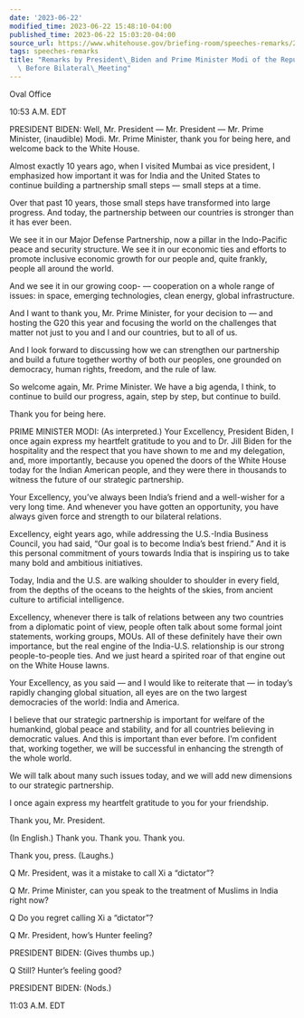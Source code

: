 ```yaml
---
date: '2023-06-22'
modified_time: 2023-06-22 15:48:10-04:00
published_time: 2023-06-22 15:03:20-04:00
source_url: https://www.whitehouse.gov/briefing-room/speeches-remarks/2023/06/22/remarks-by-president-biden-and-prime-minister-modi-of-the-republic-of-india-before-bilateral-meeting-2/
tags: speeches-remarks
title: "Remarks by President\_Biden and Prime Minister Modi of the Republic of India\
  \ Before Bilateral\_Meeting"
---
```

 
Oval Office

  
10:53 A.M. EDT

PRESIDENT BIDEN: Well, Mr. President — Mr. President — Mr. Prime
Minister, (inaudible) Modi. Mr. Prime Minister, thank you for being
here, and welcome back to the White House.

Almost exactly 10 years ago, when I visited Mumbai as vice president, I
emphasized how important it was for India and the United States to
continue building a partnership small steps — small steps at a time.

Over that past 10 years, those small steps have transformed into large
progress. And today, the partnership between our countries is stronger
than it has ever been.

We see it in our Major Defense Partnership, now a pillar in the
Indo-Pacific peace and security structure. We see it in our economic
ties and efforts to promote inclusive economic growth for our people
and, quite frankly, people all around the world.

And we see it in our growing coop- — cooperation on a whole range of
issues: in space, emerging technologies, clean energy, global
infrastructure.

And I want to thank you, Mr. Prime Minister, for your decision to — and
hosting the G20 this year and focusing the world on the challenges that
matter not just to you and I and our countries, but to all of us.

And I look forward to discussing how we can strengthen our partnership
and build a future together worthy of both our peoples, one grounded on
democracy, human rights, freedom, and the rule of law.

So welcome again, Mr. Prime Minister. We have a big agenda, I think, to
continue to build our progress, again, step by step, but continue to
build.

Thank you for being here.

PRIME MINISTER MODI: (As interpreted.) Your Excellency, President Biden,
I once again express my heartfelt gratitude to you and to Dr. Jill Biden
for the hospitality and the respect that you have shown to me and my
delegation, and, more importantly, because you opened the doors of the
White House today for the Indian American people, and they were there in
thousands to witness the future of our strategic partnership.

Your Excellency, you’ve always been India’s friend and a well-wisher for
a very long time. And whenever you have gotten an opportunity, you have
always given force and strength to our bilateral relations.

Excellency, eight years ago, while addressing the U.S.-India Business
Council, you had said, “Our goal is to become India’s best friend.” And
it is this personal commitment of yours towards India that is inspiring
us to take many bold and ambitious initiatives.

Today, India and the U.S. are walking shoulder to shoulder in every
field, from the depths of the oceans to the heights of the skies, from
ancient culture to artificial intelligence.

Excellency, whenever there is talk of relations between any two
countries from a diplomatic point of view, people often talk about some
formal joint statements, working groups, MOUs. All of these definitely
have their own importance, but the real engine of the India-U.S.
relationship is our strong people-to-people ties. And we just heard a
spirited roar of that engine out on the White House lawns.

Your Excellency, as you said — and I would like to reiterate that — in
today’s rapidly changing global situation, all eyes are on the two
largest democracies of the world: India and America.

I believe that our strategic partnership is important for welfare of the
humankind, global peace and stability, and for all countries believing
in democratic values. And this is important than ever before. I’m
confident that, working together, we will be successful in enhancing the
strength of the whole world.

We will talk about many such issues today, and we will add new
dimensions to our strategic partnership.

I once again express my heartfelt gratitude to you for your friendship.

Thank you, Mr. President.

(In English.) Thank you. Thank you. Thank you.

Thank you, press. (Laughs.)

Q Mr. President, was it a mistake to call Xi a “dictator”?

Q Mr. Prime Minister, can you speak to the treatment of Muslims in India
right now?

Q Do you regret calling Xi a “dictator”?

Q Mr. President, how’s Hunter feeling?

PRESIDENT BIDEN: (Gives thumbs up.)

Q Still? Hunter’s feeling good?

PRESIDENT BIDEN: (Nods.)

11:03 A.M. EDT

